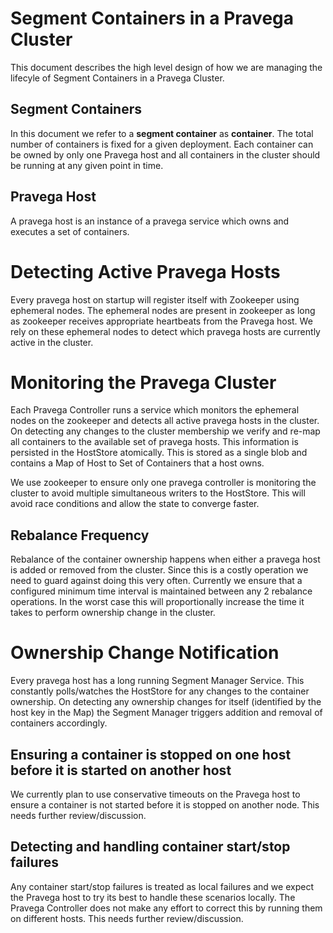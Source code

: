 <!--
Copyright (c) 2017 Dell Inc., or its subsidiaries. All Rights Reserved.

Licensed under the Apache License, Version 2.0 (the "License");
you may not use this file except in compliance with the License.
You may obtain a copy of the License at

    http://www.apache.org/licenses/LICENSE-2.0
-->
# Segment Containers in a Pravega Cluster

This document describes the high level design of how we are managing the lifecyle of Segment Containers in a Pravega Cluster.

## Segment Containers
In this document we refer to a **segment container** as **container**. The total number of containers is fixed for a given deployment. Each container can be owned by only one Pravega host and all containers in the cluster should be running at any given point in time. 

## Pravega Host
A pravega host is an instance of a pravega service which owns and executes a set of containers.

# Detecting Active Pravega Hosts
Every pravega host on startup will register itself with Zookeeper using ephemeral nodes. The ephemeral nodes are present in zookeeper as long as zookeeper receives appropriate heartbeats from the Pravega host. We rely on these ephemeral nodes to detect which pravega hosts are currently active in the cluster.

# Monitoring the Pravega Cluster
Each Pravega Controller runs a service which monitors the ephemeral nodes on the zookeeper and detects all active pravega hosts in the cluster.
On detecting any changes to the cluster membership we verify and re-map all containers to the available set of pravega hosts. This information is persisted in the HostStore atomically. This is stored as a single blob and contains a Map of Host to Set of Containers that a host owns.

We use zookeeper to ensure only one pravega controller is monitoring the cluster to avoid multiple simultaneous writers to the HostStore. This will avoid race conditions and allow the state to converge faster.

## Rebalance Frequency
Rebalance of the container ownership happens when either a pravega host is added or removed from the cluster. Since this is a costly operation we need to guard against doing this very often. Currently we ensure that a configured minimum time interval is maintained between any 2 rebalance operations. In the worst case this will proportionally increase the time it takes to perform ownership change in the cluster.

# Ownership Change Notification
Every pravega host has a long running Segment Manager Service. This constantly polls/watches the HostStore for any changes to the container ownership. On detecting any ownership changes for itself (identified by the host key in the Map) the Segment Manager triggers addition and removal of containers accordingly.

## Ensuring a container is stopped on one host before it is started on another host
We currently plan to use conservative timeouts on the Pravega host to ensure a container is not started before it is stopped on another node. This needs further review/discussion.

## Detecting and handling container start/stop failures
Any container start/stop failures is treated as local failures and we expect the Pravega host to try its best to handle these scenarios locally. The Pravega Controller does not make any effort to correct this by running them on different hosts. This needs further review/discussion.
